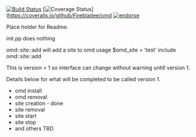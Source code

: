 [![Build Status](https://travis-ci.org/Firebladee/omd.svg?branch=master)](https://travis-ci.org/Firebladee/omd)
[![Coverage Status](https://coveralls.io/repos/github/Firebladee/omd/badge.svg)](https://coveralls.io/github/Firebladee/omd
[![endorse](https://api.coderwall.com/firebladee/endorsecount.png)](https://coderwall.com/firebladee)

Place holder for Readme.

init.pp does nothing

omd::site::add will add a site to omd
usage
$omd_site = 'test'
include omd::site::add

This is version < 1 so interface can change without warning untill version 1.

Details below for what will be completed to be called version 1.

* omd install
* omd removal
* site creation - done
* site removal
* site start
* site stop
* and others TBD
